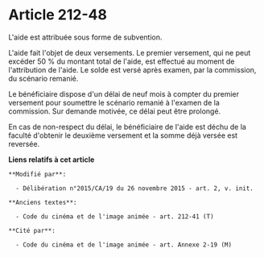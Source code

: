 # Article 212-48

L'aide est attribuée sous forme de subvention. 

L'aide fait l'objet de deux versements. Le premier versement, qui ne peut excéder 50 % du montant total de l'aide, est
effectué au moment de l'attribution de l'aide. Le solde est versé après examen, par la commission, du scénario remanié. 

Le bénéficiaire dispose d'un délai de neuf mois à compter du premier versement pour soumettre le scénario remanié à l'examen
de la commission. Sur demande motivée, ce délai peut être prolongé. 

En cas de non-respect du délai, le bénéficiaire de l'aide est déchu de la faculté d'obtenir le deuxième versement et la somme
déjà versée est reversée.

**Liens relatifs à cet article**

	**Modifié par**:

	  - Délibération n°2015/CA/19 du 26 novembre 2015 - art. 2, v. init.

	**Anciens textes**:

	  - Code du cinéma et de l'image animée - art. 212-41 (T)

	**Cité par**:

	  - Code du cinéma et de l'image animée - art. Annexe 2-19 (M)
